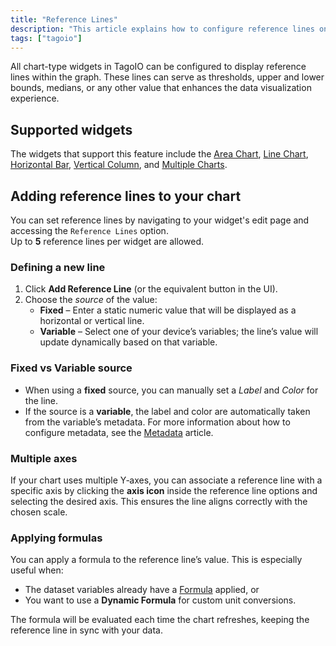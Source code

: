 ```yaml
---
title: "Reference Lines"
description: "This article explains how to configure reference lines on TagoIO chart-type widgets and lists which widgets support this feature."
tags: ["tagoio"]
---
```

All chart-type widgets in TagoIO can be configured to display reference lines within the graph. These lines can serve as thresholds, upper and lower bounds, medians, or any other value that enhances the data visualization experience.

<!-- Image placeholder removed for build -->

## Supported widgets

The widgets that support this feature include the [Area Chart](/tagoio/widgets/area-chart-widget), [Line Chart](/tagoio/widgets/line-chart-widget), [Horizontal Bar](/tagoio/widgets/horizontal-bar-widget), [Vertical Column](/tagoio/widgets/vertical-column-widget), and [Multiple Charts](/tagoio/widgets/multiple-charts-widget).

## Adding reference lines to your chart

You can set reference lines by navigating to your widget's edit page and accessing the `Reference Lines` option.  
Up to **5** reference lines per widget are allowed.

### Defining a new line

1. Click **Add Reference Line** (or the equivalent button in the UI).  
2. Choose the *source* of the value:
   - **Fixed** – Enter a static numeric value that will be displayed as a horizontal or vertical line.
   - **Variable** – Select one of your device’s variables; the line’s value will update dynamically based on that variable.

### Fixed vs Variable source

- When using a **fixed** source, you can manually set a *Label* and *Color* for the line.  
- If the source is a **variable**, the label and color are automatically taken from the variable’s metadata. For more information about how to configure metadata, see the [Metadata](/tagoio/data-management/metadata) article.

### Multiple axes

If your chart uses multiple Y‑axes, you can associate a reference line with a specific axis by clicking the **axis icon** inside the reference line options and selecting the desired axis. This ensures the line aligns correctly with the chosen scale.

### Applying formulas

You can apply a formula to the reference line’s value. This is especially useful when:
- The dataset variables already have a [Formula](/tagoio/formula) applied, or
- You want to use a **Dynamic Formula** for custom unit conversions.

The formula will be evaluated each time the chart refreshes, keeping the reference line in sync with your data.